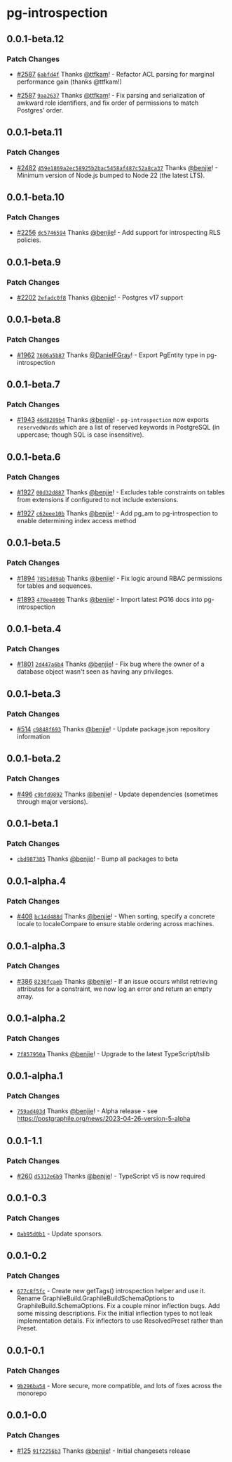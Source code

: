 # pg-introspection

## 0.0.1-beta.12

### Patch Changes

- [#2587](https://github.com/graphile/crystal/pull/2587)
  [`6abfd4f`](https://github.com/graphile/crystal/commit/6abfd4fcad7633da3c50b2d3ea82979a3a27e317)
  Thanks [@ttfkam](https://github.com/ttfkam)! - Refactor ACL parsing for
  marginal performance gain (thanks @ttfkam!)

- [#2587](https://github.com/graphile/crystal/pull/2587)
  [`9aa2637`](https://github.com/graphile/crystal/commit/9aa26374758e8489515a70a334c7ea4d345c6369)
  Thanks [@ttfkam](https://github.com/ttfkam)! - Fix parsing and serialization
  of awkward role identifiers, and fix order of permissions to match Postgres'
  order.

## 0.0.1-beta.11

### Patch Changes

- [#2482](https://github.com/graphile/crystal/pull/2482)
  [`459e1869a2ec58925b2bac5458af487c52a8ca37`](https://github.com/graphile/crystal/commit/459e1869a2ec58925b2bac5458af487c52a8ca37)
  Thanks [@benjie](https://github.com/benjie)! - Minimum version of Node.js
  bumped to Node 22 (the latest LTS).

## 0.0.1-beta.10

### Patch Changes

- [#2256](https://github.com/graphile/crystal/pull/2256)
  [`dc5746594`](https://github.com/graphile/crystal/commit/dc5746594d7870a13296f405f4327f89d17dac1e)
  Thanks [@benjie](https://github.com/benjie)! - Add support for introspecting
  RLS policies.

## 0.0.1-beta.9

### Patch Changes

- [#2202](https://github.com/graphile/crystal/pull/2202)
  [`2efadc0f8`](https://github.com/graphile/crystal/commit/2efadc0f80c3a0c172fb94c770afecc5447e832b)
  Thanks [@benjie](https://github.com/benjie)! - Postgres v17 support

## 0.0.1-beta.8

### Patch Changes

- [#1962](https://github.com/graphile/crystal/pull/1962)
  [`7606a5b87`](https://github.com/graphile/crystal/commit/7606a5b87aed747fad4eb11744ef7b01cfa3b879)
  Thanks [@DanielFGray](https://github.com/DanielFGray)! - Export PgEntity type
  in pg-introspection

## 0.0.1-beta.7

### Patch Changes

- [#1943](https://github.com/graphile/crystal/pull/1943)
  [`46d8289b4`](https://github.com/graphile/crystal/commit/46d8289b44ab10aea1ff3d2915184650d6896b81)
  Thanks [@benjie](https://github.com/benjie)! - `pg-introspection` now exports
  `reservedWords` which are a list of reserved keywords in PostgreSQL (in
  uppercase; though SQL is case insensitive).

## 0.0.1-beta.6

### Patch Changes

- [#1927](https://github.com/graphile/crystal/pull/1927)
  [`00d32d887`](https://github.com/graphile/crystal/commit/00d32d887a6ae01374a4fda1babab7c8f14832c0)
  Thanks [@benjie](https://github.com/benjie)! - Excludes table constraints on
  tables from extensions if configured to not include extensions.

- [#1927](https://github.com/graphile/crystal/pull/1927)
  [`c62eee10b`](https://github.com/graphile/crystal/commit/c62eee10b445f9455bf2a0524ad2b828bdf4ffa6)
  Thanks [@benjie](https://github.com/benjie)! - Add pg_am to pg-introspection
  to enable determining index access method

## 0.0.1-beta.5

### Patch Changes

- [#1894](https://github.com/graphile/crystal/pull/1894)
  [`7851d89ab`](https://github.com/graphile/crystal/commit/7851d89ab4216b0252583f0068a69900fa2ddc88)
  Thanks [@benjie](https://github.com/benjie)! - Fix logic around RBAC
  permissions for tables and sequences.

- [#1893](https://github.com/graphile/crystal/pull/1893)
  [`470ee4000`](https://github.com/graphile/crystal/commit/470ee40008689de7cf6f206a9897abbe4891ff9b)
  Thanks [@benjie](https://github.com/benjie)! - Import latest PG16 docs into
  pg-introspection

## 0.0.1-beta.4

### Patch Changes

- [#1801](https://github.com/graphile/crystal/pull/1801)
  [`2d447a6b4`](https://github.com/graphile/crystal/commit/2d447a6b45d7db2813bd957f412cd959e2185759)
  Thanks [@benjie](https://github.com/benjie)! - Fix bug where the owner of a
  database object wasn't seen as having any privileges.

## 0.0.1-beta.3

### Patch Changes

- [#514](https://github.com/graphile/crystal-pre-merge/pull/514)
  [`c9848f693`](https://github.com/graphile/crystal-pre-merge/commit/c9848f6936a5abd7740c0638bfb458fb5551f03b)
  Thanks [@benjie](https://github.com/benjie)! - Update package.json repository
  information

## 0.0.1-beta.2

### Patch Changes

- [#496](https://github.com/benjie/crystal/pull/496)
  [`c9bfd9892`](https://github.com/benjie/crystal/commit/c9bfd989247f9433fb5b18c5175c9d8d64cd21a1)
  Thanks [@benjie](https://github.com/benjie)! - Update dependencies (sometimes
  through major versions).

## 0.0.1-beta.1

### Patch Changes

- [`cbd987385`](https://github.com/benjie/crystal/commit/cbd987385f99bd1248bc093ac507cc2f641ba3e8)
  Thanks [@benjie](https://github.com/benjie)! - Bump all packages to beta

## 0.0.1-alpha.4

### Patch Changes

- [#408](https://github.com/benjie/crystal/pull/408)
  [`bc14d488d`](https://github.com/benjie/crystal/commit/bc14d488d5385f350b6d377716e43c46a405dc57)
  Thanks [@benjie](https://github.com/benjie)! - When sorting, specify a
  concrete locale to localeCompare to ensure stable ordering across machines.

## 0.0.1-alpha.3

### Patch Changes

- [#386](https://github.com/benjie/crystal/pull/386)
  [`8230fcaeb`](https://github.com/benjie/crystal/commit/8230fcaeb0286c905fc0dad4b7af2d94bac88a44)
  Thanks [@benjie](https://github.com/benjie)! - If an issue occurs whilst
  retrieving attributes for a constraint, we now log an error and return an
  empty array.

## 0.0.1-alpha.2

### Patch Changes

- [`7f857950a`](https://github.com/benjie/crystal/commit/7f857950a7e4ec763c936eb6bd1fb77824041d71)
  Thanks [@benjie](https://github.com/benjie)! - Upgrade to the latest
  TypeScript/tslib

## 0.0.1-alpha.1

### Patch Changes

- [`759ad403d`](https://github.com/benjie/crystal/commit/759ad403d71363312c5225c165873ae84b8a098c)
  Thanks [@benjie](https://github.com/benjie)! - Alpha release - see
  https://postgraphile.org/news/2023-04-26-version-5-alpha

## 0.0.1-1.1

### Patch Changes

- [#260](https://github.com/benjie/crystal/pull/260)
  [`d5312e6b9`](https://github.com/benjie/crystal/commit/d5312e6b968fbeb46d074b82a41b4bdbc166598c)
  Thanks [@benjie](https://github.com/benjie)! - TypeScript v5 is now required

## 0.0.1-0.3

### Patch Changes

- [`0ab95d0b1`](undefined) - Update sponsors.

## 0.0.1-0.2

### Patch Changes

- [`677c8f5fc`](undefined) - Create new getTags() introspection helper and use
  it. Rename GraphileBuild.GraphileBuildSchemaOptions to
  GraphileBuild.SchemaOptions. Fix a couple minor inflection bugs. Add some
  missing descriptions. Fix the initial inflection types to not leak
  implementation details. Fix inflectors to use ResolvedPreset rather than
  Preset.

## 0.0.1-0.1

### Patch Changes

- [`9b296ba54`](undefined) - More secure, more compatible, and lots of fixes
  across the monorepo

## 0.0.1-0.0

### Patch Changes

- [#125](https://github.com/benjie/crystal/pull/125)
  [`91f2256b3`](https://github.com/benjie/crystal/commit/91f2256b3fd699bec19fc86f1ca79df057e58639)
  Thanks [@benjie](https://github.com/benjie)! - Initial changesets release
